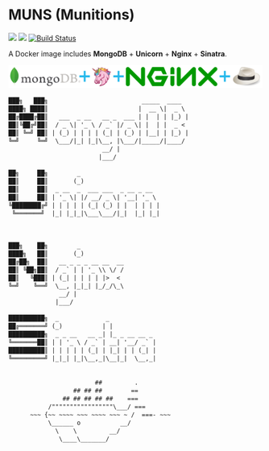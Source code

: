 # MUNS (Munitions)

[![](https://img.shields.io/badge/Docker%20Hub-info-blue.svg)](https://hub.docker.com/r/thyrlian/muns/)
[![](https://badge.imagelayers.io/thyrlian/muns:latest.svg)](https://imagelayers.io/?images=thyrlian/muns:latest)
[![Build Status](https://travis-ci.org/thyrlian/MUNS.svg?branch=master)](https://travis-ci.org/thyrlian/MUNS)

A Docker image includes **MongoDB** + **Unicorn** + **Nginx** + **Sinatra**.

<img src="https://github.com/thyrlian/MUNS/blob/master/MUNS.png">

```
███╗   ███╗                          _____  ____
████╗ ████║                         |  __ \|  _ \
██╔████╔██║   ___  _ __   __ _  ___ | |  | | |_) |
██║╚██╔╝██║  / _ \| '_ \ / _` |/ _ \| |  | |  _ <
██║ ╚═╝ ██║ | (_) | | | | (_| | (_) | |__| | |_) |
╚═╝     ╚═╝  \___/|_| |_|\__, |\___/|_____/|____/
                          __/ |
                         |___/

██╗     ██╗        _
██║     ██║       (_)
██║     ██║  _ __  _  ___ ___  _ __ _ __
██║     ██║ | '_ \| |/ __/ _ \| '__| '_ \
╚████████╔╝ | | | | | (_| (_) | |  | | | |
 ╚═══════╝  |_| |_|_|\___\___/|_|  |_| |_|



███╗    ██╗        _
████╗   ██║       (_)
██╔██╗  ██║   __ _ _ _ __ __  __
██║ ╚██╗██║  / _` | | '_ \\ \/ /
██║   ╚███║ | (_| | | | | |>  <
╚═╝    ╚══╝  \__, |_|_| |_/_/\_\
              __/ |
             |___/

██████████╗  _             _
██╔═══════╝ (_)           | |
██████████╗  _ _ __   __ _| |_ _ __ __ _
╚═══════██║ | | '_ \ / _` | __| '__/ _` |
██████████║ | | | | | (_| | |_| | | (_| |
╚═════════╝ |_|_| |_|\__,_|\__|_|  \__,_|


                        ##         .
                  ## ## ##        ==
               ## ## ## ## ##    ===
           /"""""""""""""""""\___/ ===
      ~~~ {~~ ~~~~ ~~~ ~~~~ ~~~ ~ /  ===- ~~~
           \______ o           __/
             \    \         __/
              \____\_______/
```

